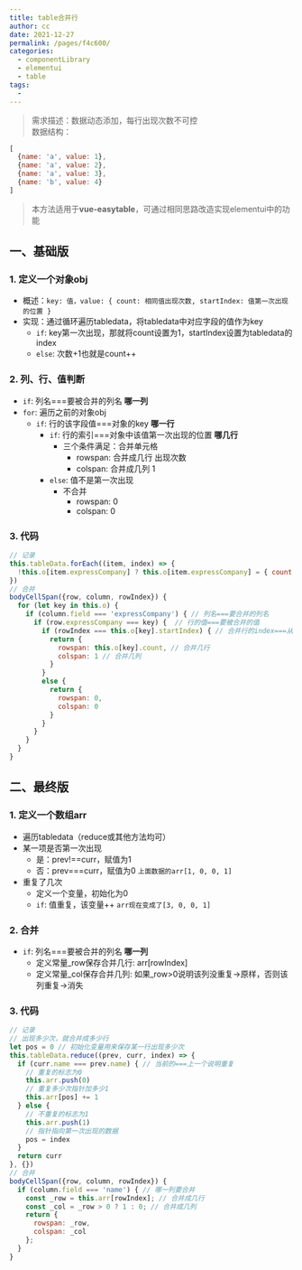 ```yaml
---
title: table合并行
author: cc
date: 2021-12-27
permalink: /pages/f4c600/
categories: 
  - componentLibrary
  - elementui
  - table
tags: 
  - 
---
```


> 需求描述：数据动态添加，每行出现次数不可控  
> 数据结构：
```javascript
[
  {name: 'a', value: 1}, 
  {name: 'a', value: 2}, 
  {name: 'a', value: 3}, 
  {name: 'b', value: 4}
]
```
> 本方法适用于**vue-easytable**，可通过相同思路改造实现elementui中的功能

## 一、基础版
### 1. 定义一个对象obj
- 概述：`key: 值，value: { count: 相同值出现次数, startIndex: 值第一次出现的位置 }`
- 实现：通过循环遍历tabledata，将tabledata中对应字段的值作为key
  - `if`: key第一次出现，那就将count设置为1，startIndex设置为tabledata的index
  - `else`: 次数+1也就是count++
### 2. 列、行、值判断
  - `if`: 列名===要被合并的列名 **哪一列**
  - `for`: 遍历之前的对象obj
    - `if`: 行的该字段值===对象的key **哪一行**
      - `if`: 行的索引===对象中该值第一次出现的位置 **哪几行**
        - 三个条件满足：合并单元格
          - rowspan: 合并成几行 出现次数
          - colspan: 合并成几列 1
      - `else`: 值不是第一次出现
        - 不合并
          - rowspan: 0
          - colspan: 0
### 3. 代码
```javascript
// 记录
this.tableData.forEach((item, index) => {
  !this.o[item.expressCompany] ? this.o[item.expressCompany] = { count: 1, startIndex: index } : this.o[item.expressCompany].count++
})
// 合并
bodyCellSpan({row, column, rowIndex}) {
  for (let key in this.o) {
    if (column.field === 'expressCompany') { // 列名===要合并的列名
      if (row.expressCompany === key) {  // 行的值===要被合并的值
        if (rowIndex === this.o[key].startIndex) { // 合并行的index===从哪里开始有相同的数据
          return {
            rowspan: this.o[key].count, // 合并几行
            colspan: 1 // 合并几列
          }
        }
        else {
          return {
            rowspan: 0,
            colspan: 0
          }
        }
      }
    }
  }
}
```

## 二、最终版
### 1. 定义一个数组arr
- 遍历tabledata（reduce或其他方法均可）
- 某一项是否第一次出现
  - 是：prev!==curr，赋值为1
  - 否：prev===curr，赋值为0
`上面数据的arr[1, 0, 0, 1]`
- 重复了几次
  - 定义一个变量，初始化为0
  - `if`: 值重复，该变量++
`arr现在变成了[3, 0, 0, 1]`
### 2. 合并
- `if`: 列名===要被合并的列名 **哪一列**
  - 定义常量_row保存合并几行: arr[rowIndex]
  - 定义常量_col保存合并几列: 如果_row>0说明该列没重复→原样，否则该列重复→消失
### 3. 代码
```javascript
// 记录
// 出现多少次，就合并成多少行
let pos = 0 // 初始化变量用来保存某一行出现多少次
this.tableData.reduce((prev, curr, index) => {
  if (curr.name === prev.name) { // 当前的===上一个说明重复
    // 重复的标志为0
    this.arr.push(0)
    // 重复多少次指针加多少1
    this.arr[pos] += 1
  } else {
    // 不重复的标志为1
    this.arr.push(1)
    // 指针指向第一次出现的数据
    pos = index
  }
  return curr
}, {})
// 合并
bodyCellSpan({row, column, rowIndex}) {
  if (column.field === 'name') { // 哪一列要合并
    const _row = this.arr[rowIndex]; // 合并成几行
    const _col = _row > 0 ? 1 : 0; // 合并成几列
    return {
      rowspan: _row,
      colspan: _col
    };
  }
}
```
